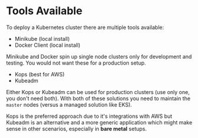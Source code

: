 # Tools Available

To deploy a Kubernetes cluster there are multiple tools available:

* Minikube \(local install\)
* Docker Client \(local install\)

Minikube and Docker spin up single node clusters only for development and testing. You would not want these for a production setup.

* Kops \(best for AWS\)
* Kubeadm

Either Kops or Kubeadm can be used for production clusters \(use only one, you don't need both\). With both of these solutions you need to maintain the `master` nodes \(versus a managed solution like EKS\).

Kops is the preferred approach due to it's integrations with AWS but Kubeadm is an alternative and a more generic application which might make sense in other scenarios, especially in **bare metal** setups.

